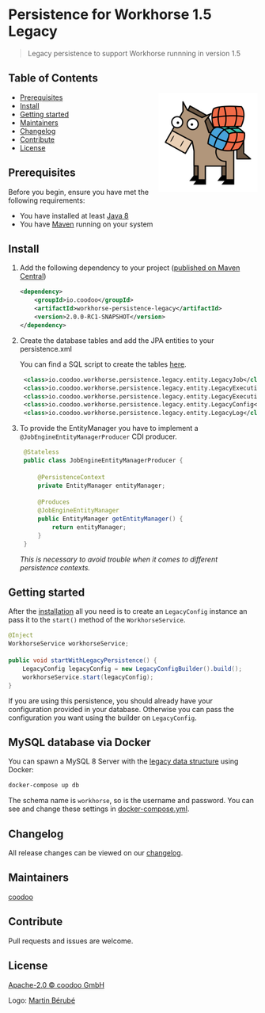 # Persistence for Workhorse 1.5 Legacy

> Legacy persistence to support Workhorse runnning in version 1.5

## Table of Contents
<img align="right" height="200px" src="logo.png">

- [Prerequisites](#prerequisites)
- [Install](#install)
- [Getting started](#getting-started)
- [Maintainers](#maintainers)
- [Changelog](#changelog)
- [Contribute](#contribute)
- [License](#license)
  

## Prerequisites

Before you begin, ensure you have met the following requirements:
* You have installed at least [Java 8](http://www.oracle.com/technetwork/java/javase/downloads/jdk8-downloads-2133151.html)
* You have [Maven](https://maven.apache.org/download.cgi) running on your system
 

## Install

1. Add the following dependency to your project ([published on Maven Central](https://search.maven.org/artifact/io.coodoo/workhorse-persistence-legacy/))
   
   ```xml
   <dependency>
       <groupId>io.coodoo</groupId>
       <artifactId>workhorse-persistence-legacy</artifactId>
       <version>2.0.0-RC1-SNAPSHOT</version>
   </dependency>
   ```
   
2. Create the database tables and add the JPA entities to your persistence.xml
   
   You can find a SQL script to create the tables [here](./src/main/resources/mysql-schema.sql).
   
   ```xml
	<class>io.coodoo.workhorse.persistence.legacy.entity.LegacyJob</class>
	<class>io.coodoo.workhorse.persistence.legacy.entity.LegacyExecution</class>
	<class>io.coodoo.workhorse.persistence.legacy.entity.LegacyExecutionView</class>
	<class>io.coodoo.workhorse.persistence.legacy.entity.LegacyConfig</class>
	<class>io.coodoo.workhorse.persistence.legacy.entity.LegacyLog</class>
   ```
3. To provide the EntityManager you have to implement a `@JobEngineEntityManagerProducer` CDI producer.

   ```java
    @Stateless
    public class JobEngineEntityManagerProducer {
    
        @PersistenceContext
        private EntityManager entityManager;
    
        @Produces
        @JobEngineEntityManager
        public EntityManager getEntityManager() {
            return entityManager;
        }
    }
    ```
    *This is necessary to avoid trouble when it comes to different persistence contexts.*



## Getting started

After the [installation](#install) all you need is to create an `LegacyConfig` instance an pass it to the `start()` method of the `WorkhorseService`.

```java
@Inject
WorkhorseService workhorseService;

public void startWithLegacyPersistence() {
    LegacyConfig legacyConfig = new LegacyConfigBuilder().build();
    workhorseService.start(legacyConfig);
}
```

If you are using this persistence, you should already have your configuration provided in your database. Otherwise you can pass the configuration you want using the builder on `LegacyConfig`.



## MySQL database via Docker

You can spawn a MySQL 8 Server with the [legacy data structure](./src/main/resources/mysql-schema.sql) using Docker:

```bash
docker-compose up db
```

The schema name is `workhorse`, so is the username and password. You can see and change these settings in [docker-compose.yml](./docker-compose.yml).



## Changelog

All release changes can be viewed on our [changelog](./CHANGELOG.md).


## Maintainers

[coodoo](https://github.com/orgs/coodoo-io/people)


## Contribute

Pull requests and issues are welcome.


## License

[Apache-2.0 © coodoo GmbH](./LICENSE)

Logo: [Martin Bérubé](http://www.how-to-draw-funny-cartoons.com)
  
